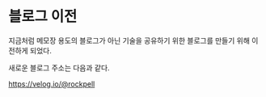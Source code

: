 # 블로그 이전

지금처럼 메모장 용도의 블로그가 아닌 기술을 공유하기 위한 블로그를 만들기 위해 이전하게 되었다.

새로운 블로그 주소는 다음과 같다.

https://velog.io/@rockpell
